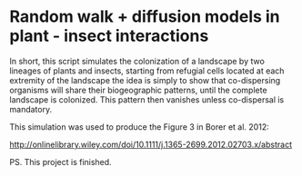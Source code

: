 # Random walk + diffusion models in plant - insect interactions

In short, this script simulates the colonization of a landscape by two lineages of plants and insects, starting from refugial cells located at each extremity of the landscape the idea is simply to show that co-dispersing organisms will share their biogeographic patterns, until the complete landscape is colonized. This pattern then vanishes unless co-dispersal is mandatory.

This simulation was used to produce the Figure 3 in Borer et al. 2012:

http://onlinelibrary.wiley.com/doi/10.1111/j.1365-2699.2012.02703.x/abstract


PS. This project is finished.
